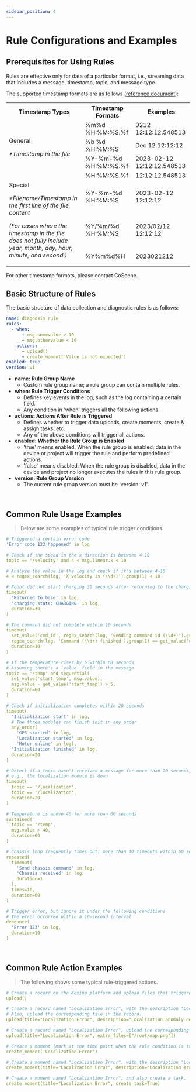 ```yaml
---
sidebar_position: 4
---
```


# Rule Configurations and Examples

## Prerequisites for Using Rules

Rules are effective only for data of a particular format, i.e., streaming data that includes a message, timestamp, topic, and message type.

The supported timestamp formats are as follows ([reference document](https://www.w3schools.com/python/python_datetime.asp)):

<table>
    <tr>
        <th>Timestamp Types</th><th>Timestamp Formats</th><th>Examples</th>
    </tr>
    <tr>
        <td rowspan="4">General<p><i>*Timestamp in the file</i></p></td><td>%m%d %H:%M:%S.%f</td><td>0212 12:12:12.548513</td>
    </tr>
    <tr>
        <td>%b %d %H:%M:%S</td><td>Dec 12 12:12:12</td>
    </tr>
    <tr>
        <td>%Y-%m-%d %H:%M:%S.%f</td><td>2023-02-12 12:12:12.548513</td>
    </tr>
    <tr>
        <td>%H:%M:%S.%f</td><td>12:12:12.548513</td>
    </tr>
    <tr>
        <td rowspan="3">Special<p><i>*Filename/Timestamp in the first line of the file content</i></p><p><i>(For cases where the timestamp in the file does not fully include year, month, day, hour, minute, and second.)</i></p></td><td>%Y-%m-%d %H:%M:%S</td><td>2023-02-12 12:12:12</td>
    </tr>
    <tr>
        <td>%Y/%m/%d %H:%M:%S</td><td>2023/02/12 12:12:12</td>
    </tr>
    <tr>
        <td>%Y%m%d%H</td><td>2023021212</td>
    </tr>
</table>

For other timestamp formats, please contact CoScene.

## Basic Structure of Rules

The basic structure of data collection and diagnostic rules is as follows:

```yaml
name: diagnosis rule
rules:
  - when:
      - msg.somevalue > 10
      - msg.othervalue < 10
    actions:
      - upload()
      - create_moment('Value is not expected')
enabled: true
version: v1
```

- **name: Rule Group Name**
  - Custom rule group name; a rule group can contain multiple rules.
- **when: Rule Trigger Conditions**
  - Defines key events in the log, such as the log containing a certain field.
  - Any condition in 'when' triggers all the following actions.
- **actions: Actions After Rule is Triggered**
  - Defines whether to trigger data uploads, create moments, create & assign tasks, etc.
  - Any of the above conditions will trigger all actions.
- **enabled: Whether the Rule Group is Enabled**
  - 'true' means enabled. When the rule group is enabled, data in the device or project will trigger the rule and perform predefined actions.
  - 'false' means disabled. When the rule group is disabled, data in the device and project no longer executes the rules in this rule group.
- **version: Rule Group Version**
  - The current rule group version must be 'version: v1'.

<br />

## Common Rule Usage Examples

> Below are some examples of typical rule trigger conditions.

```yaml
# Triggered a certain error code
'Error code 123 happened' in log

# Check if the speed in the x direction is between 4~10
topic == '/velocity' and 4 < msg.linear.x < 10

# Analyze the value in the log and check if it's between 4~10
4 < regex_search(log, 'X velocity is (\\d+)').group(1) < 10

# Robot did not start charging 30 seconds after returning to the charging station
timeout(
  'Returned to base' in log,
  'charging state: CHARGING' in log,
  duration=30
)

# The command did not complete within 10 seconds
timeout(
  set_value('cmd_id', regex_search(log, 'Sending command id (\\d+)').group(1)),
  regex_search(log, 'Command (\\d+) finished').group(1) == get_value('cmd_id'),
  duration=10
)

# If the temperature rises by 5 within 60 seconds
# Assuming there's a `value` field in the message
topic == '/temp' and sequential(
  set_value('start_temp', msg.value),
  msg.value - get_value('start_temp') > 5,
  duration=60
)

# Check if initialization completes within 20 seconds
timeout(
  'Initialization start' in log,
  # The three modules can finish init in any order
  any_order(
    'GPS started' in log,
    'Localization started' in log,
    'Motor online' in log),
  'Initialization finished' in log,
  duration=20
)

# Detect if a topic hasn't received a message for more than 20 seconds,
# e.g., the localization module is down
timeout(
  topic == '/localization',
  topic == '/localization',
  duration=20
)

# Temperature is above 40 for more than 60 seconds
sustained(
  topic == '/temp',
  msg.value > 40,
  duration=60
)

# Chassis loop frequently times out: more than 10 timeouts within 60 seconds
repeated(
  timeout(
    'Send chassis command' in log,
    'Chassis received' in log,
    duration=1
  ),
  times=10,
  duration=60
)

# Trigger error, but ignore it under the following conditions
# The error occurred within a 10-second interval
debounce(
  'Error 123' in log,
  duration=10
)
```

<br />

## Common Rule Action Examples

> The following shows some typical rule-triggered actions.

```yaml
# Create a record on the Kexing platform and upload files that triggered the corresponding conditions in the record.
upload()

# Create a record named "Localization Error", with the description "Localization anomaly detected, please check", and with labels "Localization" and "Urgent".
# Also, upload the corresponding file in the record.
upload(title="Localization Error", description="Localization anomaly detected, please check", labels=["Localization","Urgent"])

# Create a record named "Localization Error", upload the corresponding file in the record, and also upload an additional file /root/map.png.
upload(title="Localization Error", extra_files=["/root/map.png"])

# Create a moment (mark at the time point when the rule condition is triggered), with the name "Localization Error".
create_moment('Localization Error')

# Create a moment named "Localization Error", with the description "Localization error at this moment", and a duration of 3 seconds.
create_moment(title="Localization Error", description="Localization error at this moment", duration=3)

# Create a moment named "Localization Error", and also create a task.
create_moment(title="Localization Error", create_task=True)
```

<br />
